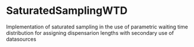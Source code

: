 # SaturatedSamplingWTD
Implementation of saturated sampling in the use of parametric waiting time distribution for assigning dispensarion lengths with secondary use of datasources
